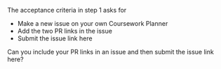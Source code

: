 The acceptance criteria in step 1 asks for
- Make a new issue on your own Coursework Planner
- Add the two PR links in the issue
- Submit the issue link here

Can you include your PR links in an issue and then submit the issue link here?
